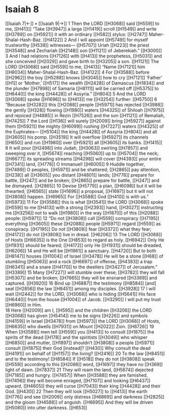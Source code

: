 # Isaiah 8
[[Isaiah 7|←]] • [[Isaiah 9|→]]
1 Then the LORD [[H3068]] said [[H559]] to me, [[H413]] “Take [[H3947]] a large [[H1419]] scroll [[H1549]] and write [[H3789]] on [[H5921]] it with an ordinary [[H582]] stylus: [[H2747]] Maher-Shalal-Hash-Baz. [[H4122]] 
2 And I will appoint [[H5749]] for myself  trustworthy [[H539]] witnesses— [[H5707]] Uriah [[H223]] the priest [[H3548]] and Zechariah [[H2148]] son [[H1121]] of Jeberekiah.” [[H3000]] 
3 And I had relations [[H7126]] with [[H413]] the prophetess, [[H5031]] and she conceived [[H2029]] and gave birth to [[H3205]] a son. [[H1121]] The LORD [[H3068]] said [[H559]] to me, [[H413]] “Name [[H7121]] him [[H8034]] Maher-Shalal-Hash-Baz. [[H4122]] 
4 For [[H3588]] before [[H2962]] the boy [[H5288]] knows [[H3045]] how to cry [[H7121]] ‘Father’ [[H1]] or ‘Mother,’ [[H517]] the wealth [[H2428]] of Damascus [[H1834]] and the plunder [[H7998]] of Samaria [[H8111]] will be carried off [[H5375]] to [[H6440]] the king [[H4428]] of Assyria.” [[H804]] 
5 And the LORD [[H3068]] spoke [[H1696]] to [[H413]] me [[H3254]] further: [[H5750]] 
6 “Because [[H3282]] this [[H2088]] people [[H5971]] has rejected [[H3988]] the gently [[H328]] flowing [[H1980]] waters [[H4325]] of Shiloah [[H7975]] and rejoiced [[H4885]] in Rezin [[H7526]] and the son [[H1121]] of Remaliah, [[H7425]] 
7 the Lord [[H136]] will surely [[H2009]] bring [[H5927]] against them [[H5921]] the mighty [[H6099]] rushing [[H7227]] waters [[H4325]] of the Euphrates— [[H5104]] the king [[H4428]] of Assyria [[H804]] and all [[H3605]] his pomp. [[H3519]] It will overflow [[H5927]] its channels [[H650]] and run [[H1980]] over [[H5921]] all [[H3605]] its banks. [[H1415]] 
8 It will pour [[H2498]] into Judah, [[H3063]] swirling [[H7857]] and sweeping over it, [[H5674]] reaching [[H5060]] up to [[H5704]] the neck; [[H6677]] its spreading streams [[H4298]] will cover [[H4393]] your entire [[H7341]] land, [[H776]] O Immanuel! [[H6005]] 
9 Huddle together, [[H7489]] O peoples, [[H5971]] and be shattered; [[H2865]] pay attention, [[H238]] all [[H3605]] you distant [[H4801]] lands; [[H776]] prepare for battle, [[H247]] and be broken; [[H2865]] prepare for battle, [[H247]] and be dismayed. [[H2865]] 
10 Devise [[H5779]] a plan, [[H6098]] but it will be thwarted; [[H6565]] state [[H1696]] a proposal, [[H1697]] but it will not [[H3808]] happen. [[H6965]] For [[H3588]] God [[H410]] is with us.” [[H5973]] 
11 For [[H3588]] this is what [[H3541]] the LORD [[H3068]] spoke [[H559]] to me [[H413]] with a strong [[H2393]] hand, [[H3027]] instructing me [[H3256]] not to walk [[H1980]] in the way [[H1870]] of this [[H2088]] people: [[H5971]] 
12 “Do not [[H3808]] call [[H559]] conspiracy [[H7195]] everything [[H3605]] these [[H2088]] people [[H5971]] regard [[H559]] as conspiracy. [[H7195]] Do not [[H3808]] fear [[H3372]] what they fear; [[H4172]] do not [[H3808]] live in dread. [[H6206]] 
13 The LORD [[H3068]] of Hosts [[H6635]] is the One [[H853]] to regard as holy. [[H6942]] Only He [[H1931]] should be feared; [[H4172]] only He [[H1931]] should be dreaded, [[H6206]] 
14 and He will be [[H1961]] a sanctuary. [[H4720]] But to both [[H8147]] houses [[H1004]] of Israel [[H3478]] He will be a stone [[H68]] of stumbling [[H5063]] and a rock [[H6697]] of offense, [[H4383]] a trap [[H6341]] and a snare [[H4170]] to the dwellers [[H3427]] of Jerusalem.” [[H3389]] 
15 Many [[H7227]] will stumble over these; [[H3782]] they will fall [[H5307]] and be broken; [[H7665]] they will be ensnared [[H3369]] and captured. [[H3920]] 
16 Bind up [[H6887]] the testimony [[H8584]] [and] seal [[H2856]] the law [[H8451]] among my disciples. [[H3928]] 
17 I will wait [[H2442]] for the LORD, [[H3068]] who is hiding [[H5641]] His face [[H6440]] from the house [[H1004]] of Jacob. [[H3290]] I will put my trust [[H6960]] in Him.  
18 Here [[H2009]] am I, [[H595]] and the children [[H3206]] the LORD [[H3068]] has given [[H5414]] me  to be signs [[H226]] and symbols [[H4159]] in Israel [[H3478]] from [[H5973]] the LORD [[H3068]] of Hosts, [[H6635]] who dwells [[H7931]] on Mount [[H2022]] Zion. [[H6726]] 
19 When [[H3588]] men tell [[H559]] you [[H413]] to consult [[H1875]] the spirits of the dead [[H178]] and the spiritists [[H3049]] who whisper [[H6850]] and mutter, [[H1897]] shouldn’t [[H3808]] a people [[H5971]] consult [[H1875]] their God [instead]? [[H430]] Why consult the dead [[H4191]] on behalf of [[H1157]] the living? [[H2416]] 
20 To the law [[H8451]] and to the testimony! [[H8584]] If [[H518]] they do not [[H3808]] speak [[H559]] according to this [[H2088]] word, [[H1697]] they have no [[H369]] light of dawn. [[H7837]] 
21 They will roam the land, [[H5674]] dejected [[H7185]] and hungry. [[H7457]] When [[H3588]] they are famished, [[H7456]] they will become enraged, [[H7107]] and looking [[H6437]] upward, [[H4605]] they will curse [[H7043]] their king [[H4428]] and their God. [[H430]] 
22 Then they will look [[H5027]] to [[H413]] the earth [[H776]] and see [[H2009]] only distress [[H6869]] and darkness [[H2825]] and the gloom [[H4588]] of anguish. [[H6695]] And they will be driven [[H5080]] into utter darkness. [[H653]] 
